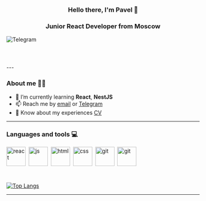 <header id="header" align="left">
  <h3>Hello there, I'm Pavel 👋</h3>
  <h3>Junior React Developer from Moscow</h3>
  <div margin-top="10px" id="socials" align="left">
    <div id="telegram">
      <a href="https://t.me/we_we_13"></a>
      <img src="https://img.shields.io/badge/Telegram-blue?style=for-the-badge&logo=telegram&logoColor=white" alt="Telegram"/>
    </div>
  </div>
</header>
---

### About me 👨‍💻

- 🌱 I’m currently learning **React**, **NestJS**
- 📫 Reach me by <a href="mailto:p.a.kononenkov@gmail.com">email</a> or [Telegram](https://t.me/we_we_13)
- 📄 Know about my experiences [CV](https://hh.ru/resume/35a08b4cff0937629d0039ed1f3170424e444e)

---

### Languages and tools 💻

<div id="languages">
  <img src="https://cdn.jsdelivr.net/gh/devicons/devicon/icons/react/react-original.svg" title="react" width="50" height="50"/>&nbsp;
  <img src="https://cdn.jsdelivr.net/gh/devicons/devicon/icons/javascript/javascript-original.svg" title="js" width="50" height="50"/>&nbsp;
  <img src="https://cdn.jsdelivr.net/gh/devicons/devicon/icons/html5/html5-original.svg" title="html" width="50" height="50"/>&nbsp;
  <img src="https://cdn.jsdelivr.net/gh/devicons/devicon/icons/css3/css3-original.svg" title="css" width="50" height="50"/>&nbsp;
  <img src="https://cdn.jsdelivr.net/gh/devicons/devicon/icons/git/git-plain.svg" title="git" width="50" height="50"/>&nbsp;
  <img src="https://cdn.jsdelivr.net/gh/devicons/devicon/icons/typescript/typescript-original.svg" title="git" width="50" height="50"/>&nbsp;
</div>

<div id="languages-stats" style="margin-top: 40px;">

[![Top Langs](https://github-readme-stats.vercel.app/api/top-langs/?username=F13b&layout=compact)](https://github.com/anuraghazra/github-readme-stats)

</div>

---
